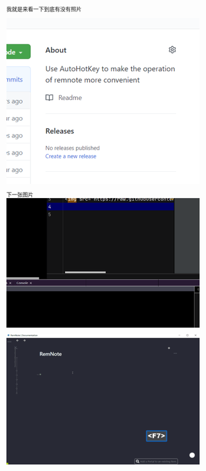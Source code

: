 我就是来看一下到底有没有照片

<img src="https://raw.githubusercontent.com/LvShuaiChao/blog_img/main/20210322121653.png"/>


下一张图片
<img src="https://raw.githubusercontent.com/LvShuaiChao/blog_img/main/20210322122107.png"/>


<img src="ReadMe.assets/!!.gif"/>
